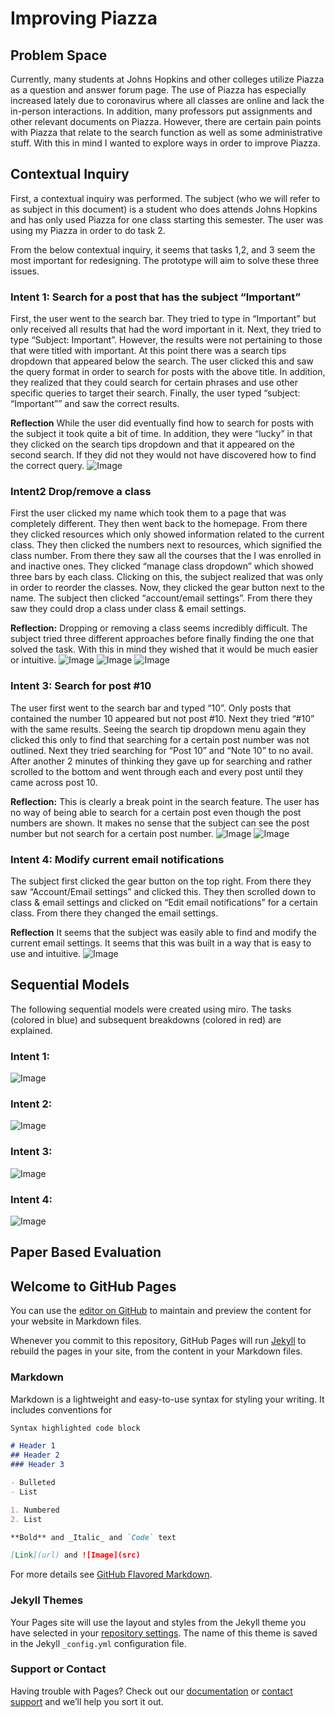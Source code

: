 # Improving Piazza

## Problem Space
Currently, many students at Johns Hopkins and other colleges utilize Piazza as a question and answer forum page. The use of Piazza has especially increased lately due to coronavirus where all classes are online and lack the in-person interactions. In addition, many professors put assignments and other relevant documents on Piazza. However, there are certain pain points with Piazza that relate to the search function as well as some administrative stuff. With this in mind I wanted to explore ways in order to improve Piazza.

## Contextual Inquiry
First, a contextual inquiry was performed. The subject (who we will refer to as subject in this document) is a student who does attends Johns Hopkins and has only used Piazza for one class starting this semester. The user was using my Piazza in order to do task 2. 

From the below contextual inquiry, it seems that tasks 1,2, and 3 seem the most important for redesigning. The prototype will aim to solve these three issues.


### **Intent 1:** Search for a post that has the subject “Important”
First, the user went to the search bar. They tried to type in “Important” but only received all results that had the word important in it. Next, they tried to type “Subject: Important”. However, the results were not pertaining to those that were titled with important. At this point there was a search tips dropdown that appeared below the search. The user clicked this and saw the query format in order to search for posts with the above title. In addition, they realized that they could search for certain phrases and use other specific queries to target their search. Finally, the user typed “subject: “Important”” and saw the correct results.

**Reflection** While the user did eventually find how to search for posts with the subject it took quite a bit of time. In addition, they were “lucky” in that they clicked on the search tips dropdown and that it appeared on the second search. If they did not they would not have discovered how to find the correct query.
![Image](Images/image001.png)

### **Intent2** Drop/remove a class
First the user clicked my name which took them to a page that was completely different. They then went back to the homepage. From there they clicked resources which only showed information related to the current class. They then clicked the numbers next to resources, which signified the class number. From there they saw all the courses that the I was enrolled in and inactive ones. They clicked “manage class dropdown” which showed three bars by each class. Clicking on this, the subject realized that was only in order to reorder the classes. Now, they clicked the gear button next to the name. The subject then clicked “account/email settings”. From there they saw they could drop a class under class & email settings. 

**Reflection:** Dropping or removing a class seems incredibly difficult. The subject tried three different approaches before finally finding the one that solved the task. With this in mind they wished that it would be much easier or intuitive.
![Image](Images/image002.png)
![Image](Images/image003.png)
![Image](Images/image004.png)



### **Intent 3:** Search for post #10
The user first went to the search bar and typed “10”. Only posts that contained the number 10 appeared but not post #10. Next they tried “#10” with the same results. Seeing the search tip dropdown menu again they clicked this only to find that searching for a certain post number was not outlined. Next they tried searching for “Post 10” and “Note 10” to no avail. After another 2 minutes of thinking they gave up for searching and rather scrolled to the bottom and went through each and every post until they came across post 10. 

**Reflection:** This is clearly a break point in the search feature. The user has no way of being able to search for a certain post even though the post numbers are shown. It makes no sense that the subject can see the post number but not search for a certain post number.
![Image](Images/image005.png)
![Image](Images/image006.png)


### **Intent 4:** Modify current email notifications
The subject first clicked the gear button on the top right. From there they saw “Account/Email settings” and clicked this. They then scrolled down to class & email settings and clicked on “Edit email notifications” for a certain class. From there they changed the email settings.

**Reflection** It seems that the subject was easily able to find and modify the current email settings. It seems that this was built in a way that is easy to use and intuitive.
![Image](Images/image007.png)


## Sequential Models
The following sequential models were created using miro. The tasks (colored in blue) and subsequent breakdowns (colored in red) are explained. 

### Intent 1:
![Image](Images/image008.png)


### Intent 2:
![Image](Images/image009.png)


### Intent 3:
![Image](Images/image010.png)


### Intent 4:
![Image](Images/image011.png)



## Paper Based Evaluation



## Welcome to GitHub Pages

You can use the [editor on GitHub](https://github.com/shaunak215/HCI-Assignment-1/edit/gh-pages/index.md) to maintain and preview the content for your website in Markdown files.

Whenever you commit to this repository, GitHub Pages will run [Jekyll](https://jekyllrb.com/) to rebuild the pages in your site, from the content in your Markdown files.

### Markdown

Markdown is a lightweight and easy-to-use syntax for styling your writing. It includes conventions for

```markdown
Syntax highlighted code block

# Header 1
## Header 2
### Header 3

- Bulleted
- List

1. Numbered
2. List

**Bold** and _Italic_ and `Code` text

[Link](url) and ![Image](src)
```

For more details see [GitHub Flavored Markdown](https://guides.github.com/features/mastering-markdown/).

### Jekyll Themes

Your Pages site will use the layout and styles from the Jekyll theme you have selected in your [repository settings](https://github.com/shaunak215/HCI-Assignment-1/settings). The name of this theme is saved in the Jekyll `_config.yml` configuration file.

### Support or Contact

Having trouble with Pages? Check out our [documentation](https://docs.github.com/categories/github-pages-basics/) or [contact support](https://github.com/contact) and we’ll help you sort it out.
